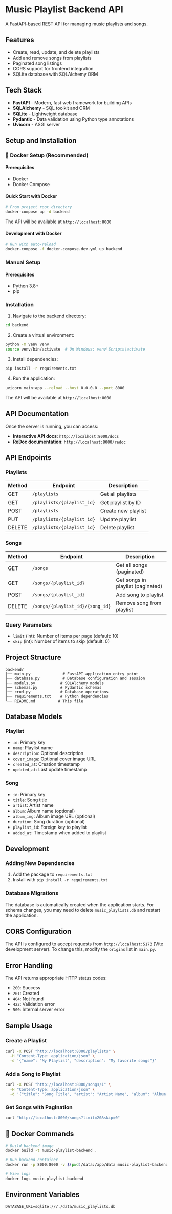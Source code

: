 # Music Playlist Backend API

A FastAPI-based REST API for managing music playlists and songs.

## Features

- Create, read, update, and delete playlists
- Add and remove songs from playlists
- Paginated song listings
- CORS support for frontend integration
- SQLite database with SQLAlchemy ORM

## Tech Stack

- **FastAPI** - Modern, fast web framework for building APIs
- **SQLAlchemy** - SQL toolkit and ORM
- **SQLite** - Lightweight database
- **Pydantic** - Data validation using Python type annotations
- **Uvicorn** - ASGI server

## Setup and Installation

### 🐳 Docker Setup (Recommended)

#### Prerequisites
- Docker
- Docker Compose

#### Quick Start with Docker
```bash
# From project root directory
docker-compose up -d backend
```

The API will be available at `http://localhost:8000`

#### Development with Docker
```bash
# Run with auto-reload
docker-compose -f docker-compose.dev.yml up backend
```

### Manual Setup

#### Prerequisites
- Python 3.8+
- pip

### Installation

1. Navigate to the backend directory:
```bash
cd backend
```

2. Create a virtual environment:
```bash
python -m venv venv
source venv/bin/activate  # On Windows: venv\Scripts\activate
```

3. Install dependencies:
```bash
pip install -r requirements.txt
```

4. Run the application:
```bash
uvicorn main:app --reload --host 0.0.0.0 --port 8000
```

The API will be available at `http://localhost:8000`

## API Documentation

Once the server is running, you can access:
- **Interactive API docs**: `http://localhost:8000/docs`
- **ReDoc documentation**: `http://localhost:8000/redoc`

## API Endpoints

### Playlists

| Method | Endpoint | Description |
|--------|----------|-------------|
| GET | `/playlists` | Get all playlists |
| GET | `/playlists/{playlist_id}` | Get playlist by ID |
| POST | `/playlists` | Create new playlist |
| PUT | `/playlists/{playlist_id}` | Update playlist |
| DELETE | `/playlists/{playlist_id}` | Delete playlist |

### Songs

| Method | Endpoint | Description |
|--------|----------|-------------|
| GET | `/songs` | Get all songs (paginated) |
| GET | `/songs/{playlist_id}` | Get songs in playlist (paginated) |
| POST | `/songs/{playlist_id}` | Add song to playlist |
| DELETE | `/songs/{playlist_id}/{song_id}` | Remove song from playlist |

### Query Parameters

- `limit` (int): Number of items per page (default: 10)
- `skip` (int): Number of items to skip (default: 0)

## Project Structure

```
backend/
├── main.py              # FastAPI application entry point
├── database.py          # Database configuration and session
├── models.py           # SQLAlchemy models
├── schemas.py          # Pydantic schemas
├── crud.py             # Database operations
├── requirements.txt    # Python dependencies
└── README.md          # This file
```

## Database Models

### Playlist
- `id`: Primary key
- `name`: Playlist name
- `description`: Optional description
- `cover_image`: Optional cover image URL
- `created_at`: Creation timestamp
- `updated_at`: Last update timestamp

### Song
- `id`: Primary key
- `title`: Song title
- `artist`: Artist name
- `album`: Album name (optional)
- `album_img`: Album image URL (optional)
- `duration`: Song duration (optional)
- `playlist_id`: Foreign key to playlist
- `added_at`: Timestamp when added to playlist

## Development

### Adding New Dependencies

1. Add the package to `requirements.txt`
2. Install with `pip install -r requirements.txt`

### Database Migrations

The database is automatically created when the application starts. For schema changes, you may need to delete `music_playlists.db` and restart the application.

## CORS Configuration

The API is configured to accept requests from `http://localhost:5173` (Vite development server). To change this, modify the `origins` list in `main.py`.

## Error Handling

The API returns appropriate HTTP status codes:
- `200`: Success
- `201`: Created
- `404`: Not found
- `422`: Validation error
- `500`: Internal server error

## Sample Usage

### Create a Playlist
```bash
curl -X POST "http://localhost:8000/playlists" \
  -H "Content-Type: application/json" \
  -d '{"name": "My Playlist", "description": "My favorite songs"}'
```

### Add a Song to Playlist
```bash
curl -X POST "http://localhost:8000/songs/1" \
  -H "Content-Type: application/json" \
  -d '{"title": "Song Title", "artist": "Artist Name", "album": "Album Name"}'
```

### Get Songs with Pagination
```bash
curl "http://localhost:8000/songs?limit=20&skip=0"
```

## 🐳 Docker Commands

```bash
# Build backend image
docker build -t music-playlist-backend .

# Run backend container
docker run -p 8000:8000 -v $(pwd)/data:/app/data music-playlist-backend

# View logs
docker logs music-playlist-backend
```

## Environment Variables

```env
DATABASE_URL=sqlite:///./data/music_playlists.db
```
